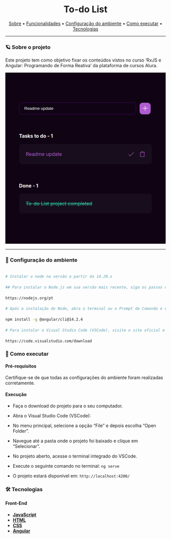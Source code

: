 <h1 align="center"> 
    To-do List
</h1>

<p align="center">
 <a href="#-sobre-o-projeto">Sobre</a> •
 <a href="#-funcionalidades">Funcionalidades</a> •
 <a href="#-Configuração-do-ambiente">Configuração do ambiente</a> • 
 <a href="#-como-executar">Como executar</a> • 
 <a href="#-tecnologias">Tecnologias</a> 
</p>

---

### 🪐 Sobre o projeto

Este projeto tem como objetivo fixar os conteúdos vistos no curso ‘RxJS e Angular: Programando de Forma Reativa’ da plataforma de cursos Alura.

<div align="center">
  <img src="./image-readme/project.png">
</div>

---

### 🎨 Configuração do ambiente

```bash

# Instalar o node na versão a partir da 14.20.x 

## Para instalar o Node.js em sua versão mais recente, siga os passos no site oficial:

https://nodejs.org/pt

# Após a instalação do Node, abra o terminal ou o Prompt de Comando e execute o seguinte comando para instalar o Angular CLI na versão utilizada no curso:

npm install -g @angular/cli@14.2.4

# Para instalar o Visual Studio Code (VSCode), visite o site oficial e baixe a versão compatível com o seu ambiente de desenvolvimento. Siga as instruções fornecidas para instalar o VSCode em seu sistema:

https://code.visualstudio.com/download
```

### 🚀 Como executar

#### Pré-requisitos

Certifique-se de que todas as configurações do ambiente foram realizadas corretamente.

#### Execução

- Faça o download do projeto para o seu computador.

- Abra o Visual Studio Code (VSCode):

- No menu principal, selecione a opção “File” e depois escolha “Open Folder”.

- Navegue até a pasta onde o projeto foi baixado e clique em “Selecionar”.

- No projeto aberto, acesse o terminal integrado do VSCode.

- Execute o seguinte comando no terminal: `ng serve`

- O projeto estará disponível em: `http://localhost:4200/`

### 🛠 Tecnologias

#### **Front-End**

- **[JavaScript](https://developer.mozilla.org/pt-BR/docs/Web/JavaScript)**
- **[HTML](https://developer.mozilla.org/pt-BR/docs/Web/HTML)**
- **[CSS](https://developer.mozilla.org/pt-BR/docs/Web/CSS)**
- **[Angular](https://angular.dev)**
